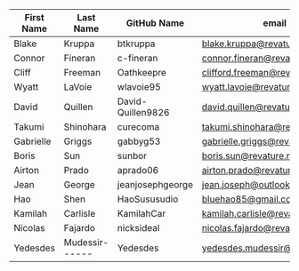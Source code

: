 | First Name    | Last Name     | GitHub Name   | email                        |
| ---------     | ----------    | -----------   | ----------                   |
| Blake         | Kruppa        | btkruppa      | blake.kruppa@revature.com    |
| Connor	| Fineran	| c-fineran	| connor.fineran@revature.net  |
| Cliff         | Freeman       | Oathkeepre    | clifford.freeman@revature.net|
| Wyatt         | LaVoie        | wlavoie95     | wyatt.lavoie@revature.net    |
| David		    | Quillen	    | David-Quillen9826| david.quillen@revature.net|
| Takumi        | Shinohara     | curecoma      | takumi.shinohara@revature.net|
| Gabrielle     | Griggs        | gabbyg53      | gabrielle.griggs@revature.com|
| Boris         | Sun           | sunbor        | boris.sun@revature.net       |
| Airton        | Prado         | aprado06      | airton.prado@revature.com    |
| Jean          | George        | jeanjosephgeorge | jean.joseph@outlook.com    | 
| Hao           | Shen          | HaoSususudio  |bluehao85@gmail.com           |
| Kamilah	| Carlisle	| KamilahCar	| kamilah.carlisle@revature.net|
| Nicolas       | Fajardo       | nicksideal    | nicolas.fajardo@revature.net |
| Yedesdes      | Mudessir------| Yedesdes      |yedesdes.mudessir@revature.com|
